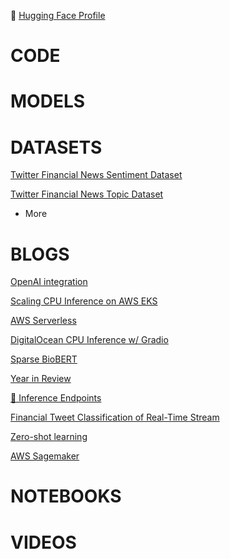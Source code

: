 🤗 [Hugging Face Profile](https://huggingface.co/zeroshot)

# CODE


# MODELS


# DATASETS

[Twitter Financial News Sentiment Dataset](https://huggingface.co/datasets/zeroshot/twitter-financial-news-sentiment)

[Twitter Financial News Topic Dataset](https://huggingface.co/datasets/zeroshot/twitter-financial-news-topic)

+ More

# BLOGS
[OpenAI integration](https://neuralmagic.com/blog/integrating-deepsparse-with-openais-api-for-fast-local-llms/)

[Scaling CPU Inference on AWS EKS](https://neuralmagic.com/blog/scaling-cpu-inference-on-aws-eks-with-deepsparse/)

[AWS Serverless](https://neuralmagic.com/blog/deploy-serverless-machine-learning-inference-on-aws-with-deepsparse/)

[DigitalOcean CPU Inference w/ Gradio](https://neuralmagic.com/blog/how-to-achieve-up-to-3x-ai-speedup-on-digitaloceans-premium-cpus/)

[Sparse BioBERT](https://neuralmagic.com/blog/revolutionizing-biology-research-with-lightning-fast-nlp-introducing-sparse-biobert/)

[Year in Review](https://neuralmagic.com/blog/2022-year-in-review-at-neural-magic/)

[🤗 Inference Endpoints](https://neuralmagic.com/blog/accelerate-hugging-face-inference-endpoints-with-deepsparse/)

[Financial Tweet Classification of Real-Time Stream](https://neuralmagic.com/blog/classifying-finance-tweets-in-real-time-with-sparse-transformers/)

[Zero-shot learning](https://neuralmagic.com/blog/faster-zero-shot-learning-with-sparsity/)

[AWS Sagemaker](https://neuralmagic.com/blog/deepsparse-engine-aws-sagemaker/)

# NOTEBOOKS

# VIDEOS
